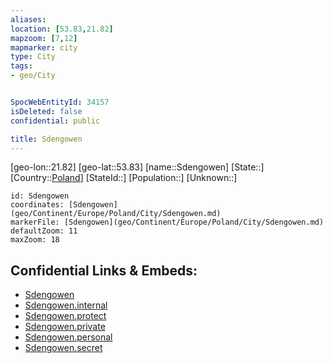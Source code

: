 ```yaml
---
aliases: 
location: [53.83,21.82]
mapzoom: [7,12] 
mapmarker: city 
type: City
tags:
- geo/City


SpocWebEntityId: 34157
isDeleted: false
confidential: public

title: Sdengowen
---
```

[geo-lon::21.82]
[geo-lat::53.83]
[name::Sdengowen]
[State::]
[Country::[Poland](geo/Continent/Europe/Poland.md)]
[StateId::]
[Population::]
[Unknown::]


```leaflet
id: Sdengowen
coordinates: [Sdengowen](geo/Continent/Europe/Poland/City/Sdengowen.md)
markerFile: [Sdengowen](geo/Continent/Europe/Poland/City/Sdengowen.md)
defaultZoom: 11 
maxZoom: 18
```


## Confidential Links & Embeds: 
- [Sdengowen](../../../../../../_public/geo/Continent/Europe/Poland/City/Sdengowen.md) 
- [Sdengowen.internal](../../../../../../_internal/geo/Continent/Europe/Poland/City/Sdengowen.internal.md) 
- [Sdengowen.protect](../../../../../../_protect/geo/Continent/Europe/Poland/City/Sdengowen.protect.md) 
- [Sdengowen.private](../../../../../../_private/geo/Continent/Europe/Poland/City/Sdengowen.private.md) 
- [Sdengowen.personal](../../../../../../_personal/geo/Continent/Europe/Poland/City/Sdengowen.personal.md) 
- [Sdengowen.secret](../../../../../../_secret/geo/Continent/Europe/Poland/City/Sdengowen.secret.md) 
